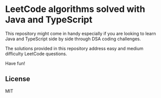 # LeetCode algorithms solved with Java and TypeScript

This repository might come in handy especially if you are looking to learn Java and TypeScript side by side through DSA coding challenges.


The solutions provided in this repository address easy and medium difficulty LeetCode questions.


Have fun!


## License

MIT
